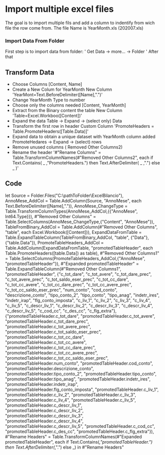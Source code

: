 # Import multiple excel files
The goal is to import multiple fils and add a column to indentify from wich file the row come from.
The file Name is YearMonth.xls (202007.xls)
### Import Data From Folder
First step is to import data from folder: 
  ' Get Data -> more... -> Folder '
After that
## Transform Data
* Choose Columns [Content, Name]
* Create a New Colum for YearMonth
  New Column 'YearMont=Text.BeforeDelimiter([Name],".")'
* Change YearMonth Type to number
* Choose only the columns needed [Content, YearMonth]
* Extract from the Binary content the table
    New Column 'Table=Excel.Workboo([Content])'
* Expand the data
    Table -> Expand -> (select only) Data
* Transform the first row in header
    Custom Column 'PromoteHeaders = Table.PromoteHeaders([Table.Data)]'
* Expand data to obtain a unique dataset with YearMonth column added
    PromoteHedares -> Expand -> (select) rows
* Remove unused columns ( Removed Other Columns2)
* Rename the header
    '#"Rename Columns" = Table.TransformColumnNames(#"Removed Other Columns2", each if Text.Contains( _ ,"PromoteHeaders.") then Text.AfterDelimiter( _ ,".") else _ )'



## Code

let
  Source = Folder.Files("C:\pathToFolder\ExcelBilancio"), 
  AnnoMese_AddCol = Table.AddColumn(Source, "AnnoMese", each Text.BeforeDelimiter([Name],".")),
  AnnoMese_ChangeType = Table.TransformColumnTypes(AnnoMese_AddCol,{{"AnnoMese", Int64.Type}}),
  #"Removed Other Columns" = Table.SelectColumns(AnnoMese_ChangeType,{"Content", "AnnoMese"}),
  TableFromBinary_AddCol = Table.AddColumn(#"Removed Other Columns", "table", each Excel.Workbook([Content])),
    ExpandDataFromTable = Table.ExpandTableColumn(TableFromBinary_AddCol, "table", {"Data"}, {"table.Data"}),
    PromoteTableHeaders_AddCol = Table.AddColumn(ExpandDataFromTable, "promotedTableHeader", each Table.PromoteHeaders([table.Data]) as table),
    #"Removed Other Columns1" = Table.SelectColumns(PromoteTableHeaders_AddCol,{"AnnoMese", "promotedTableHeader"}),
    #"Expanded promotedTableHeader" = Table.ExpandTableColumn(#"Removed Other Columns1", "promotedTableHeader", {"c_tot_dare", "c_tot_avere", "c_tot_dare_prec", "c_tot_avere_prec", "c_tot_saldo_eser_prec", "c_tot_cc_dare", "c_tot_cc_avere", "c_tot_cc_dare_prec", "c_tot_cc_avere_prec", "c_tot_cc_saldo_eser_prec", "num_conto", "cod_conto", "descrizione_conto", "tipo_conto_2", "tipo_conto", "tipo_anag", "indetr_ires", "indetr_irap", "flg_conto_imposta", "c_liv_1", "c_liv_2", "c_liv_3", "c_liv_4", "c_liv_5", "c_descr_liv_1", "c_descr_liv_2", "c_descr_liv_3", "c_descr_liv_4", "c_descr_liv_5", "c_cod_cc", "c_des_cc", "c_flg_extra"}, {"promotedTableHeader.c_tot_dare", "promotedTableHeader.c_tot_avere", "promotedTableHeader.c_tot_dare_prec", "promotedTableHeader.c_tot_avere_prec", "promotedTableHeader.c_tot_saldo_eser_prec", "promotedTableHeader.c_tot_cc_dare", "promotedTableHeader.c_tot_cc_avere", "promotedTableHeader.c_tot_cc_dare_prec", "promotedTableHeader.c_tot_cc_avere_prec", "promotedTableHeader.c_tot_cc_saldo_eser_prec", "promotedTableHeader.num_conto", "promotedTableHeader.cod_conto", "promotedTableHeader.descrizione_conto", "promotedTableHeader.tipo_conto_2", "promotedTableHeader.tipo_conto", "promotedTableHeader.tipo_anag", "promotedTableHeader.indetr_ires", "promotedTableHeader.indetr_irap", "promotedTableHeader.flg_conto_imposta", "promotedTableHeader.c_liv_1", "promotedTableHeader.c_liv_2", "promotedTableHeader.c_liv_3", "promotedTableHeader.c_liv_4", "promotedTableHeader.c_liv_5", "promotedTableHeader.c_descr_liv_1", "promotedTableHeader.c_descr_liv_2", "promotedTableHeader.c_descr_liv_3", "promotedTableHeader.c_descr_liv_4", "promotedTableHeader.c_descr_liv_5", "promotedTableHeader.c_cod_cc", "promotedTableHeader.c_des_cc", "promotedTableHeader.c_flg_extra"}),
    #"Rename Headers" = Table.TransformColumnNames(#"Expanded promotedTableHeader", each if Text.Contains(_,"promotedTableHeader.") then Text.AfterDelimiter(_,".") else _)
in
    #"Rename Headers"
    
